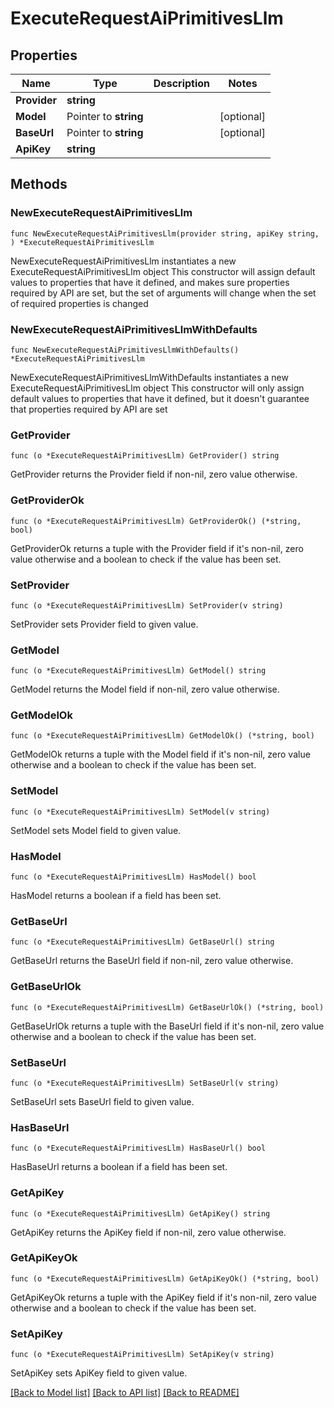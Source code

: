 # ExecuteRequestAiPrimitivesLlm

## Properties

Name | Type | Description | Notes
------------ | ------------- | ------------- | -------------
**Provider** | **string** |  | 
**Model** | Pointer to **string** |  | [optional] 
**BaseUrl** | Pointer to **string** |  | [optional] 
**ApiKey** | **string** |  | 

## Methods

### NewExecuteRequestAiPrimitivesLlm

`func NewExecuteRequestAiPrimitivesLlm(provider string, apiKey string, ) *ExecuteRequestAiPrimitivesLlm`

NewExecuteRequestAiPrimitivesLlm instantiates a new ExecuteRequestAiPrimitivesLlm object
This constructor will assign default values to properties that have it defined,
and makes sure properties required by API are set, but the set of arguments
will change when the set of required properties is changed

### NewExecuteRequestAiPrimitivesLlmWithDefaults

`func NewExecuteRequestAiPrimitivesLlmWithDefaults() *ExecuteRequestAiPrimitivesLlm`

NewExecuteRequestAiPrimitivesLlmWithDefaults instantiates a new ExecuteRequestAiPrimitivesLlm object
This constructor will only assign default values to properties that have it defined,
but it doesn't guarantee that properties required by API are set

### GetProvider

`func (o *ExecuteRequestAiPrimitivesLlm) GetProvider() string`

GetProvider returns the Provider field if non-nil, zero value otherwise.

### GetProviderOk

`func (o *ExecuteRequestAiPrimitivesLlm) GetProviderOk() (*string, bool)`

GetProviderOk returns a tuple with the Provider field if it's non-nil, zero value otherwise
and a boolean to check if the value has been set.

### SetProvider

`func (o *ExecuteRequestAiPrimitivesLlm) SetProvider(v string)`

SetProvider sets Provider field to given value.


### GetModel

`func (o *ExecuteRequestAiPrimitivesLlm) GetModel() string`

GetModel returns the Model field if non-nil, zero value otherwise.

### GetModelOk

`func (o *ExecuteRequestAiPrimitivesLlm) GetModelOk() (*string, bool)`

GetModelOk returns a tuple with the Model field if it's non-nil, zero value otherwise
and a boolean to check if the value has been set.

### SetModel

`func (o *ExecuteRequestAiPrimitivesLlm) SetModel(v string)`

SetModel sets Model field to given value.

### HasModel

`func (o *ExecuteRequestAiPrimitivesLlm) HasModel() bool`

HasModel returns a boolean if a field has been set.

### GetBaseUrl

`func (o *ExecuteRequestAiPrimitivesLlm) GetBaseUrl() string`

GetBaseUrl returns the BaseUrl field if non-nil, zero value otherwise.

### GetBaseUrlOk

`func (o *ExecuteRequestAiPrimitivesLlm) GetBaseUrlOk() (*string, bool)`

GetBaseUrlOk returns a tuple with the BaseUrl field if it's non-nil, zero value otherwise
and a boolean to check if the value has been set.

### SetBaseUrl

`func (o *ExecuteRequestAiPrimitivesLlm) SetBaseUrl(v string)`

SetBaseUrl sets BaseUrl field to given value.

### HasBaseUrl

`func (o *ExecuteRequestAiPrimitivesLlm) HasBaseUrl() bool`

HasBaseUrl returns a boolean if a field has been set.

### GetApiKey

`func (o *ExecuteRequestAiPrimitivesLlm) GetApiKey() string`

GetApiKey returns the ApiKey field if non-nil, zero value otherwise.

### GetApiKeyOk

`func (o *ExecuteRequestAiPrimitivesLlm) GetApiKeyOk() (*string, bool)`

GetApiKeyOk returns a tuple with the ApiKey field if it's non-nil, zero value otherwise
and a boolean to check if the value has been set.

### SetApiKey

`func (o *ExecuteRequestAiPrimitivesLlm) SetApiKey(v string)`

SetApiKey sets ApiKey field to given value.



[[Back to Model list]](../README.md#documentation-for-models) [[Back to API list]](../README.md#documentation-for-api-endpoints) [[Back to README]](../README.md)


